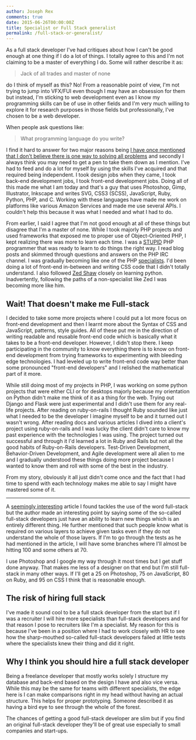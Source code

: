 ```yaml
---
author: Joseph Rex
comments: true
date: 2015-06-26T00:00:00Z
title: Specialist or Full Stack generalist
permalink: /full-stack-or-generalist/
---
```


As a full stack developer I've had critiques about how I can't be good enough at one thing if I do a lot of things. I totally agree to this and I'm not claiming to be a master of everything I do. Some will rather describe it as:
<!--more-->

> Jack of all trades and master of none

do I think of myself as this? No! From a reasonable point of view, I'm not trying to jump into VFX/FUI even though I may have an obsession for them but instead, I'm sticking to web development even as I know my programming skills can be of use in other fields and I'm very much willing to explore it for research purposes in those fields but professionally, I've chosen to be a web developer.

When people ask questions like:

> What programming language do you write?

I find it hard to answer for two major reasons being [I have once mentioned that I don't believe there is one way to solving all problems](/i-am-an-x-programmer/) and secondly I always think you may need to get a pen to take them down as I mention. I've had to feed and do a lot for myself by using the skills I've acquired and that required being independent. I took design jobs when they came, I took back-end development jobs, I took front-end development jobs. Doing all of this made me what I am today and that's a guy that uses Photoshop, Gimp, Illustrator, Inkscape and writes SVG, CSS3 (SCSS), JavaScript, Ruby, Python, PHP, and C. Working with these languages have made me work on platforms like various Amazon Services and made me use several APIs. I couldn't help this because it was what I needed and what I had to do.

From earlier, I said I agree that I'm not good enough at all of these things but disagree that I'm a master of none. While I took majorly PHP projects and used frameworks that exposed me to proper use of Object-Oriented PHP, I kept realizing there was more to learn each time. I was a [STUPID][1] PHP programmer that was ready to learn to do things the right way. I read blog posts and skimmed through questions and answers on the PHP IRC channel. I was gradually becoming like one of the PHP [specialists][2]. I'd been doing a lot of front-end in-between and writing CSS code that I didn't totally understand. I also followed [Zed Shaw][3] closely on learning python. Inadvertently, following the paths of a non-specialist like Zed I was becoming more like him.

## Wait! That doesn't make me Full-stack
I decided to take some more projects where I could put a lot more focus on front-end development and then I learnt more about the Syntax of CSS and JavaScript, patterns, style guides. All of these put me in the direction of writing readable and reusable front-end code which is basically what it takes to be a front-end developer. However, I didn't stop there. I keep participating in the community to know everything there is to know on front-end development from trying frameworks to experimenting with bleeding edge technologies. I had leveled up to write front-end code way better than some pronounced "front-end developers" and I relished the mathematical part of it more.

While still doing most of my projects in PHP, I was working on some python projects that were either CLI or for desktops majorly because my orientation on Python didn't make me think of it as a thing for the web. Trying out Django and Flask were just experimental and I didn't use them for any real-life projects. After reading on ruby-on-rails I thought Ruby sounded like just what I needed to be the developer I imagine myself to be and it turned out I wasn't wrong. After reading docs and various articles I dived into a client's project using ruby-on-rails and I was lucky the client didn't care to know my past experience with the technologies I was using. The project turned out successful and through it I'd learned a lot in Ruby and Rails but not all the good habits of Ruby-on-Rails developers. Test-Driven Development, Behavior-Driven Development, and Agile development were all alien to me and I gradually understood these things doing more project because I wanted to know them and roll with some of the best in the industry.

From my story, obviously it all just didn't come once and the fact that I had time to spend with each technology makes me able to say I might have mastered some of it.

<hr>

A [seemingly interesting][4] article I found tackles the use of the word full-stack but the author made an interesting point by saying some of the so-called full-stack developers just have an ability to learn new things which is an entirely different thing. He further mentioned that such people know what is required on various layers to achieve given tasks even if they do not understand the whole of those layers. If I'm to go through the tests as he had mentioned in the article, I will have some branches where I'll almost be hitting 100 and some others at 70.

I use Photoshop and I google my way through it most times but I get stuff done anyway. That makes me less of a designer on that end but I'm still full-stack in many other ways. If I'll get a 25 on Photoshop, 75 on JavaScript, 80 on Ruby, and 95 on CSS I think that is reasonable enough.

## The risk of hiring full stack
I've made it sound cool to be a full stack developer from the start but if I was a recruiter I will hire more specialists than full-stack developers and for that reason I pose to recruiters like I'm a specialist. My reason for this is because I've been in a position where I had to work closely with HR to see how the sharp-mouthed so-called full-stack developers failed at little tests where the specialists knew their thing and did it right.

## Why I think you should hire a full stack developer
Being a freelance developer that mostly works solely I structure my database and back-end based on the design I have and also vice versa. While this may be the same for teams with different specialists, the edge here is I can make comparisons right in my head without having an actual structure. This helps for proper prototyping. Someone described it as having a bird eye to see through the whole of the forest.

The chances of getting a good full-stack developer are slim but if you find an original full-stack developer they'll be of great use especially to small companies and start-ups.

[1]: https://nikic.github.io/2011/12/27/Dont-be-STUPID-GRASP-SOLID.html
[2]: http://www.ircmaxell.com/
[3]: http://zedshaw.com/
[4]: http://andyshora.com/full-stack-developers.html
